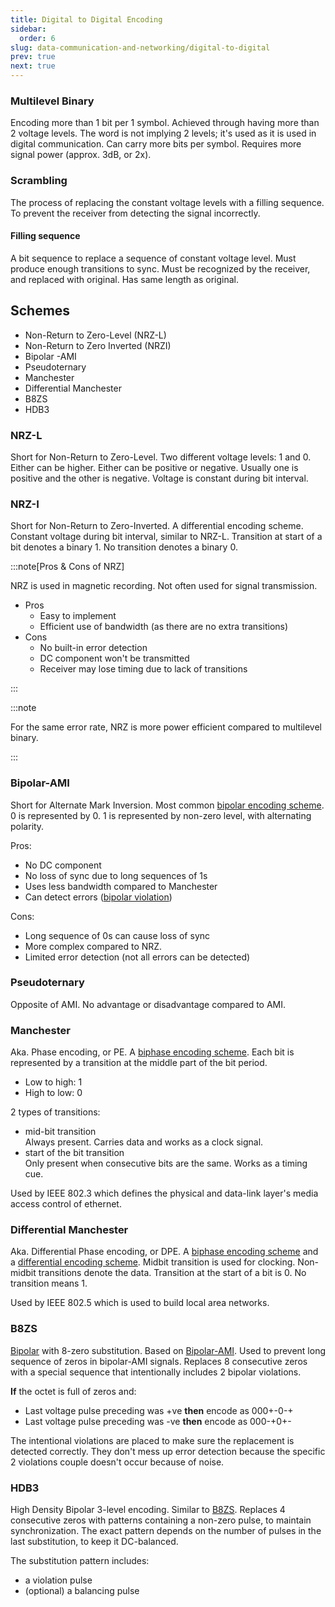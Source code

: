 ```yaml
---
title: Digital to Digital Encoding
sidebar:
  order: 6
slug: data-communication-and-networking/digital-to-digital
prev: true
next: true
---
```


### Multilevel Binary

Encoding more than 1 bit per 1 symbol. Achieved through having more than 2 voltage levels. The word is not implying 2 levels; it's used as it is used in digital communication. Can carry more bits per symbol. Requires more signal power (approx. $3\text{dB}$, or $2\text{x}$).

### Scrambling

The process of replacing the constant voltage levels with a filling sequence. To prevent the receiver from detecting the signal incorrectly.

#### Filling sequence

A bit sequence to replace a sequence of constant voltage level. Must produce enough transitions to sync. Must be recognized by the receiver, and replaced with original. Has same length as original.

## Schemes

- Non-Return to Zero-Level (NRZ-L)
- Non-Return to Zero Inverted (NRZI)
- Bipolar -AMI
- Pseudoternary
- Manchester
- Differential Manchester
- B8ZS
- HDB3

### NRZ-L

Short for Non-Return to Zero-Level. Two different voltage levels: 1 and 0. Either can be higher. Either can be positive or negative. Usually one is positive and the other is negative. Voltage is constant during bit interval.

### NRZ-I

Short for Non-Return to Zero-Inverted. A differential encoding scheme. Constant voltage during bit interval, similar to NRZ-L. Transition at start of a bit denotes a binary 1. No transition denotes a binary 0.

:::note[Pros & Cons of NRZ]

NRZ is used in magnetic recording. Not often used for signal transmission.

- Pros
  - Easy to implement
  - Efficient use of bandwidth (as there are no extra transitions)
- Cons
  - No built-in error detection
  - DC component won't be transmitted
  - Receiver may lose timing due to lack of transitions

:::

:::note

For the same error rate, NRZ is more power efficient compared to multilevel binary.

:::


### Bipolar-AMI

Short for Alternate Mark Inversion. Most common [bipolar encoding scheme](/data-communication-networking/encoding-decoding#biploar-encoding). 0 is represented by 0. 1 is represented by non-zero level, with alternating polarity.

Pros:
- No DC component
- No loss of sync due to long sequences of 1s
- Uses less bandwidth compared to Manchester
- Can detect errors ([bipolar violation](/data-communication-networking/encoding-decoding#biploar-violation))

Cons:
- Long sequence of 0s can cause loss of sync
- More complex compared to NRZ.
- Limited error detection (not all errors can be detected)

### Pseudoternary

Opposite of AMI. No advantage or disadvantage compared to AMI.

### Manchester

Aka. Phase encoding, or PE. A [biphase encoding scheme](/data-communication-networking/encoding-decoding#biphase-encoding). Each bit is represented by a transition at the middle part of the bit period.
- Low to high: 1
- High to low: 0

2 types of transitions:
- mid-bit transition   
  Always present. Carries data and works as a clock signal.
- start of the bit transition   
  Only present when consecutive bits are the same. Works as a timing cue.

Used by IEEE 802.3 which defines the physical and data-link layer's media access control of ethernet.

### Differential Manchester

Aka. Differential Phase encoding, or DPE. A [biphase encoding scheme](/data-communication-networking/encoding-decoding#biphase-encoding) and a [differential encoding scheme](/data-communication-networking/encoding-decoding#differential-encoding). Midbit transition is used for clocking. Non-midbit transitions denote the data. Transition at the start of a bit is 0. No transition means 1. 

Used by IEEE 802.5 which is used to build local area networks.

### B8ZS

[Bipolar](/data-communication-networking/encoding-decoding#bipolar-encoding) with 8-zero substitution. Based on [Bipolar-AMI](/data-communication-networking/digital-to-digital#bipolar-ami). Used to prevent long sequence of zeros in bipolar-AMI signals. Replaces 8 consecutive zeros with a special sequence that intentionally includes 2 bipolar violations.

**If** the octet is full of zeros and:
- Last voltage pulse preceding was +ve **then** encode as 000+-0-+
- Last voltage pulse preceding was -ve **then** encode as 000-+0+-

The intentional violations are placed to make sure the replacement is detected correctly. They don't mess up error detection because the specific 2 violations couple doesn't occur because of noise.

### HDB3

High Density Bipolar 3-level encoding. Similar to [B8ZS](/data-communication-networking/digital-to-digital#b8zs). Replaces 4 consecutive zeros with patterns containing a non-zero pulse, to maintain synchronization. The exact pattern depends on the number of pulses in the last substitution, to keep it DC-balanced. 

The substitution pattern includes:
- a violation pulse
- (optional) a balancing pulse

